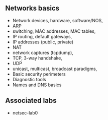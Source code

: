 ## Networks basics
- Network devices, hardware, software/NOS,
- ARP
- switching, MAC addresses, MAC tables,
- IP routing, default gateways,
- IP addresses (public, private)
- NAT
- network captures (tcpdump),
- TCP, 3-way handshake,
- UDP
- unicast, multicast, broadcast paradigms,
- Basic security perimeters
- Diagnostic tools
- Names and DNS basics

## Associated labs

- netsec-lab0
